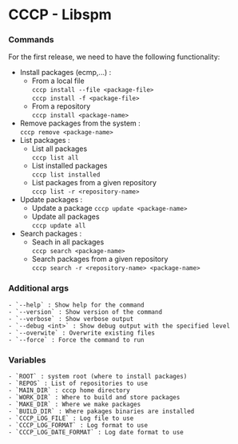 # CCCP - Libspm

### Commands
For the first release, we need to have the following functionality:
 - Install packages (ecmp,...) :
    - From a local file  
            `cccp install --file <package-file>`  
            `cccp install -f <package-file>`
    - From a repository  
            `cccp install <package-name>`
 - Remove packages from the system :    
            `cccp remove <package-name>`
 - List packages :
    - List all packages  
            `cccp list all`
    - List installed packages  
            `cccp list installed`
    - List packages from a given repository  
            `cccp list -r <repository-name>`
 - Update packages :
    - Update a package
            `cccp update <package-name>`
    - Update all packages  
            `cccp update all`
 - Search packages :  
    - Seach in all packages   
            `cccp search <package-name>`
    - Search packages from a given repository   
            `cccp search -r <repository-name> <package-name>`

### Additional args
    - `--help` : Show help for the command
    - `--version` : Show version of the command
    - `--verbose` : Show verbose output
    - `--debug <int>` : Show debug output with the specified level
    - `--overwite` : Overwrite existing files
    - `--force` : Force the command to run

### Variables
    - `ROOT` : system root (where to install packages)
    - `REPOS` : List of repositories to use
    - `MAIN_DIR` : cccp home directory
    - `WORK_DIR` : Where to build and store packages
    - `MAKE_DIR` : Where we make packages
    - `BUILD_DIR` : Where pakages binaries are installed 
    - `CCCP_LOG_FILE` : Log file to use
    - `CCCP_LOG_FORMAT` : Log format to use
    - `CCCP_LOG_DATE_FORMAT` : Log date format to use

        
    


